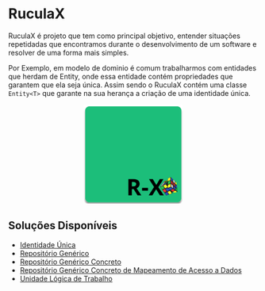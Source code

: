 # RuculaX
RuculaX é projeto que tem como principal objetivo, entender situações repetidadas que encontramos durante o desenvolvimento de um software e resolver de uma forma mais simples.

Por Exemplo, em modelo de dominio é comum trabalharmos com entidades que herdam de Entity, onde essa entidade contém propriedades que garantem que ela seja única. Assim sendo o RuculaX contém uma classe `Entity<T>` que garante na sua herança a criação de uma identidade única.

<p align="center">
<img src="Ruculax.png" style="width:200px">
</p>

## Soluções Disponíveis
- [Identidade Única]()
- [Repositório Genérico]()
- [Repositório Genérico Concreto]()
- [Repositório Genérico Concreto de Mapeamento de Acesso a Dados ]()
- [Unidade Lógica de Trabalho]()